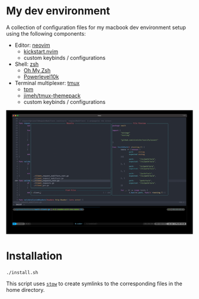 # My dev environment

A collection of configuration files for my macbook dev environment setup using
the following components:

- Editor: [neovim](https://neovim.io/)
  - [kickstart.nvim](https://github.com/nvim-lua/kickstart.nvim/)
  - custom keybinds / configurations
- Shell: [zsh](https://en.wikipedia.org/wiki/Z_shell)
  - [Oh My Zsh](https://ohmyz.sh/)
  - [Powerlevel10k](https://github.com/romkatv/powerlevel10k)
- Terminal multiplexer: [tmux](https://en.wikipedia.org/wiki/Tmux)
  - [tpm](https://github.com/tmux-plugins/tpm)
  - [jimeh/tmux-themepack](https://github.com/jimeh/tmux-themepack)
  - custom keybinds / configurations

![screenshot](assets/dev-environment.png)

# Installation

```shell-session
./install.sh
```

This script uses [`stow`](https://www.gnu.org/software/stow/) to create
symlinks to the corresponding files in the home directory.


